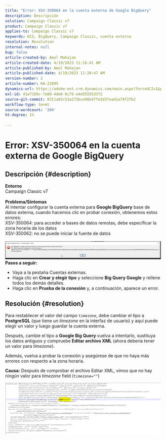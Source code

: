 ```yaml
---
title: "Error: XSV-350064 en la cuenta externa de Google BigQuery"
description: Descripción
solution: Campaign Classic v7
product: Campaign Classic v7
applies-to: Campaign Classic v7
keywords: KCS, BigQuery, Campaign Classic, cuenta externa
resolution: Resolution
internal-notes: null
bug: false
article-created-by: Amol Mahajan
article-created-date: 4/19/2023 11:16:41 AM
article-published-by: Amol Mahajan
article-published-date: 4/19/2023 11:20:47 AM
version-number: 2
article-number: KA-21895
dynamics-url: https://adobe-ent.crm.dynamics.com/main.aspx?forceUCI=1&pagetype=entityrecord&etn=knowledgearticle&id=37f452a2-a3de-ed11-a7c7-6045bd0065b6
exl-id: 41e7169c-7a80-4de6-8c75-e4e5555533f2
source-git-commit: 0311a02c52a273bce96b47fe2d3fea41a74f2fb2
workflow-type: tm+mt
source-wordcount: '204'
ht-degree: 1%

---
```


# Error: XSV-350064 en la cuenta externa de Google BigQuery

## Descripción {#description}

<b>Entorno</b><br>Campaign Classic v7<br> <br><b>Problema/Síntomas</b><br>Al intentar configurar la cuenta externa para <b>Google BigQuery</b> base de datos externa, cuando hacemos clic en probar conexión, obtenemos estos errores:
 <br>XSV-350064: para acceder a bases de datos remotas, debe especificar la zona horaria de los datos<br>XSV-350062: no se puede iniciar la fuente de datos<br> <br>![](assets/___4cf452a2-a3de-ed11-a7c7-6045bd0065b6___.png)<br>
<b>Pasos a seguir:</b>

- Vaya a la pestaña Cuentas externas.
- Haga clic en <b>Crear y elegir tipo</b> y seleccione <b>Big Query Google</b> y rellene todos los demás detalles.
- Haga clic en <b>Prueba de la conexión</b> y, a continuación, aparece un error.



## Resolución {#resolution}


Para restablecer el valor del campo `timezone`, debe cambiar el tipo a <b>PostgreSQL</b> (que tiene un *timezone* en la interfaz de usuario) y aquí puede elegir un valor y luego guardar la cuenta externa.

Después, cambie el tipo a <b>Google Big Query </b>vuelva a intentarlo, sustituya los datos antiguos y compruebe <b>Editar archivo XML</b> (ahora debería tener un valor para *timezone*).

Además, vuelva a probar la conexión y asegúrese de que no haya más errores con respecto a la zona horaria.


<b>Causa:</b>
Después de comprobar el archivo Editar XML, vimos que no hay ningún valor para *timezone* field (`timezone=""`)



![](assets/c4243b67-d0dd-ed11-a7c7-6045bd006c82.png)
